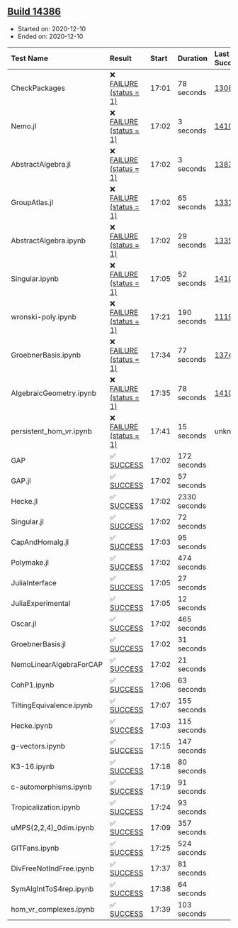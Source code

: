 ## [Build 14386](https://oscarci.mathematik.uni-kl.de/job/oscar/14386/)

* Started on: 2020-12-10
* Ended on: 2020-12-10

| Test Name    | Result | Start | Duration | Last Success | First Failure |
|:-------------|:-------|:------|:---------|:-------------|:--------------|
| CheckPackages | ❌ [FAILURE (status = 1)](https://oscarci.mathematik.uni-kl.de/job/oscar/14386/artifact/logs/build-14386/CheckPackages.log) | 17:01 | 78 seconds | [13085](https://oscarci.mathematik.uni-kl.de/job/oscar/13085/) | [13086](https://oscarci.mathematik.uni-kl.de/job/oscar/13086/) |
| Nemo.jl | ❌ [FAILURE (status = 1)](https://oscarci.mathematik.uni-kl.de/job/oscar/14386/artifact/logs/build-14386/Nemo.jl.log) | 17:02 | 3 seconds | [14101](https://oscarci.mathematik.uni-kl.de/job/oscar/14101/) | [14102](https://oscarci.mathematik.uni-kl.de/job/oscar/14102/) |
| AbstractAlgebra.jl | ❌ [FAILURE (status = 1)](https://oscarci.mathematik.uni-kl.de/job/oscar/14386/artifact/logs/build-14386/AbstractAlgebra.jl.log) | 17:02 | 3 seconds | [13837](https://oscarci.mathematik.uni-kl.de/job/oscar/13837/) | [13838](https://oscarci.mathematik.uni-kl.de/job/oscar/13838/) |
| GroupAtlas.jl | ❌ [FAILURE (status = 1)](https://oscarci.mathematik.uni-kl.de/job/oscar/14386/artifact/logs/build-14386/GroupAtlas.jl.log) | 17:02 | 65 seconds | [13311](https://oscarci.mathematik.uni-kl.de/job/oscar/13311/) | [13312](https://oscarci.mathematik.uni-kl.de/job/oscar/13312/) |
| AbstractAlgebra.ipynb | ❌ [FAILURE (status = 1)](https://oscarci.mathematik.uni-kl.de/job/oscar/14386/artifact/logs/build-14386/AbstractAlgebra.ipynb.log) | 17:02 | 29 seconds | [13355](https://oscarci.mathematik.uni-kl.de/job/oscar/13355/) | [13356](https://oscarci.mathematik.uni-kl.de/job/oscar/13356/) |
| Singular.ipynb | ❌ [FAILURE (status = 1)](https://oscarci.mathematik.uni-kl.de/job/oscar/14386/artifact/logs/build-14386/Singular.ipynb.log) | 17:05 | 52 seconds | [14101](https://oscarci.mathematik.uni-kl.de/job/oscar/14101/) | [14102](https://oscarci.mathematik.uni-kl.de/job/oscar/14102/) |
| wronski-poly.ipynb | ❌ [FAILURE (status = 1)](https://oscarci.mathematik.uni-kl.de/job/oscar/14386/artifact/logs/build-14386/wronski-poly.ipynb.log) | 17:21 | 190 seconds | [11192](https://oscarci.mathematik.uni-kl.de/job/oscar/11192/) | [11193](https://oscarci.mathematik.uni-kl.de/job/oscar/11193/) |
| GroebnerBasis.ipynb | ❌ [FAILURE (status = 1)](https://oscarci.mathematik.uni-kl.de/job/oscar/14386/artifact/logs/build-14386/GroebnerBasis.ipynb.log) | 17:34 | 77 seconds | [13748](https://oscarci.mathematik.uni-kl.de/job/oscar/13748/) | [13749](https://oscarci.mathematik.uni-kl.de/job/oscar/13749/) |
| AlgebraicGeometry.ipynb | ❌ [FAILURE (status = 1)](https://oscarci.mathematik.uni-kl.de/job/oscar/14386/artifact/logs/build-14386/AlgebraicGeometry.ipynb.log) | 17:35 | 78 seconds | [14101](https://oscarci.mathematik.uni-kl.de/job/oscar/14101/) | [14102](https://oscarci.mathematik.uni-kl.de/job/oscar/14102/) |
| persistent_hom_vr.ipynb | ❌ [FAILURE (status = 1)](https://oscarci.mathematik.uni-kl.de/job/oscar/14386/artifact/logs/build-14386/persistent_hom_vr.ipynb.log) | 17:41 | 15 seconds | unknown | unknown |
| GAP | ✅ [SUCCESS](https://oscarci.mathematik.uni-kl.de/job/oscar/14386/artifact/logs/build-14386/GAP.log) | 17:02 | 172 seconds |  |  |
| GAP.jl | ✅ [SUCCESS](https://oscarci.mathematik.uni-kl.de/job/oscar/14386/artifact/logs/build-14386/GAP.jl.log) | 17:02 | 57 seconds |  |  |
| Hecke.jl | ✅ [SUCCESS](https://oscarci.mathematik.uni-kl.de/job/oscar/14386/artifact/logs/build-14386/Hecke.jl.log) | 17:02 | 2330 seconds |  |  |
| Singular.jl | ✅ [SUCCESS](https://oscarci.mathematik.uni-kl.de/job/oscar/14386/artifact/logs/build-14386/Singular.jl.log) | 17:02 | 72 seconds |  |  |
| CapAndHomalg.jl | ✅ [SUCCESS](https://oscarci.mathematik.uni-kl.de/job/oscar/14386/artifact/logs/build-14386/CapAndHomalg.jl.log) | 17:03 | 95 seconds |  |  |
| Polymake.jl | ✅ [SUCCESS](https://oscarci.mathematik.uni-kl.de/job/oscar/14386/artifact/logs/build-14386/Polymake.jl.log) | 17:02 | 474 seconds |  |  |
| JuliaInterface | ✅ [SUCCESS](https://oscarci.mathematik.uni-kl.de/job/oscar/14386/artifact/logs/build-14386/JuliaInterface.log) | 17:05 | 27 seconds |  |  |
| JuliaExperimental | ✅ [SUCCESS](https://oscarci.mathematik.uni-kl.de/job/oscar/14386/artifact/logs/build-14386/JuliaExperimental.log) | 17:05 | 12 seconds |  |  |
| Oscar.jl | ✅ [SUCCESS](https://oscarci.mathematik.uni-kl.de/job/oscar/14386/artifact/logs/build-14386/Oscar.jl.log) | 17:02 | 465 seconds |  |  |
| GroebnerBasis.jl | ✅ [SUCCESS](https://oscarci.mathematik.uni-kl.de/job/oscar/14386/artifact/logs/build-14386/GroebnerBasis.jl.log) | 17:02 | 31 seconds |  |  |
| NemoLinearAlgebraForCAP | ✅ [SUCCESS](https://oscarci.mathematik.uni-kl.de/job/oscar/14386/artifact/logs/build-14386/NemoLinearAlgebraForCAP.log) | 17:02 | 21 seconds |  |  |
| CohP1.ipynb | ✅ [SUCCESS](https://oscarci.mathematik.uni-kl.de/job/oscar/14386/artifact/logs/build-14386/CohP1.ipynb.log) | 17:06 | 63 seconds |  |  |
| TiltingEquivalence.ipynb | ✅ [SUCCESS](https://oscarci.mathematik.uni-kl.de/job/oscar/14386/artifact/logs/build-14386/TiltingEquivalence.ipynb.log) | 17:07 | 155 seconds |  |  |
| Hecke.ipynb | ✅ [SUCCESS](https://oscarci.mathematik.uni-kl.de/job/oscar/14386/artifact/logs/build-14386/Hecke.ipynb.log) | 17:03 | 115 seconds |  |  |
| g-vectors.ipynb | ✅ [SUCCESS](https://oscarci.mathematik.uni-kl.de/job/oscar/14386/artifact/logs/build-14386/g-vectors.ipynb.log) | 17:15 | 147 seconds |  |  |
| K3-16.ipynb | ✅ [SUCCESS](https://oscarci.mathematik.uni-kl.de/job/oscar/14386/artifact/logs/build-14386/K3-16.ipynb.log) | 17:18 | 80 seconds |  |  |
| c-automorphisms.ipynb | ✅ [SUCCESS](https://oscarci.mathematik.uni-kl.de/job/oscar/14386/artifact/logs/build-14386/c-automorphisms.ipynb.log) | 17:19 | 91 seconds |  |  |
| Tropicalization.ipynb | ✅ [SUCCESS](https://oscarci.mathematik.uni-kl.de/job/oscar/14386/artifact/logs/build-14386/Tropicalization.ipynb.log) | 17:24 | 93 seconds |  |  |
| uMPS(2,2,4)_0dim.ipynb | ✅ [SUCCESS](https://oscarci.mathematik.uni-kl.de/job/oscar/14386/artifact/logs/build-14386/uMPS-2-2-4-_0dim.ipynb.log) | 17:09 | 357 seconds |  |  |
| GITFans.ipynb | ✅ [SUCCESS](https://oscarci.mathematik.uni-kl.de/job/oscar/14386/artifact/logs/build-14386/GITFans.ipynb.log) | 17:25 | 524 seconds |  |  |
| DivFreeNotIndFree.ipynb | ✅ [SUCCESS](https://oscarci.mathematik.uni-kl.de/job/oscar/14386/artifact/logs/build-14386/DivFreeNotIndFree.ipynb.log) | 17:37 | 81 seconds |  |  |
| SymAlgIntToS4rep.ipynb | ✅ [SUCCESS](https://oscarci.mathematik.uni-kl.de/job/oscar/14386/artifact/logs/build-14386/SymAlgIntToS4rep.ipynb.log) | 17:38 | 64 seconds |  |  |
| hom_vr_complexes.ipynb | ✅ [SUCCESS](https://oscarci.mathematik.uni-kl.de/job/oscar/14386/artifact/logs/build-14386/hom_vr_complexes.ipynb.log) | 17:39 | 103 seconds |  |  |
